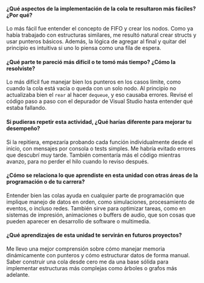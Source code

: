 #### ¿Qué aspectos de la implementación de la cola te resultaron más fáciles? ¿Por qué?

Lo más fácil fue entender el concepto de FIFO y crear los nodos. Como ya había trabajado con estructuras similares, me resultó natural crear structs y usar punteros básicos. Además, la lógica de agregar al final y quitar del principio es intuitiva si uno lo piensa como una fila de espera.

#### ¿Qué parte te pareció más difícil o te tomó más tiempo? ¿Cómo la resolviste?

Lo más difícil fue manejar bien los punteros en los casos límite, como cuando la cola está vacía o queda con un solo nodo. Al principio no actualizaba bien el `rear` al hacer `dequeue`, y eso causaba errores. Revisé el código paso a paso con el depurador de Visual Studio hasta entender qué estaba fallando.

#### Si pudieras repetir esta actividad, ¿Qué harías diferente para mejorar tu desempeño?

Si la repitiera, empezaría probando cada función individualmente desde el inicio, con mensajes por consola o tests simples. Me habría evitado errores que descubrí muy tarde. También comentaría más el código mientras avanzo, para no perder el hilo cuando lo reviso después.

#### ¿Cómo se relaciona lo que aprendiste en esta unidad con otras áreas de la programación o de tu carrera?

Entender bien las colas ayuda en cualquier parte de programación que implique manejo de datos en orden, como simulaciones, procesamiento de eventos, o incluso redes. También sirve para optimizar tareas, como en sistemas de impresión, animaciones o buffers de audio, que son cosas que pueden aparecer en desarrollo de software o multimedia.

#### ¿Qué aprendizajes de esta unidad te servirán en futuros proyectos?

Me llevo una mejor comprensión sobre cómo manejar memoria dinámicamente con punteros y cómo estructurar datos de forma manual. Saber construir una cola desde cero me da una base sólida para implementar estructuras más complejas como árboles o grafos más adelante.
